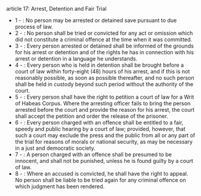 article 17: Arrest, Detention and Fair Trial

<ul>
			<li>1 - : No person may be arrested or detained save pursuant to due process of law.<ul>
			</ul></li>			<li>2 - : No person shall be tried or convicted for any act or omission which did not constitute a criminal offence at the time when it was committed.<ul>
			</ul></li>			<li>3 - : Every person arrested or detained shall be informed of the grounds for his arrest or detention and of the rights he has in connection with his arrest or detention in a language he understands.<ul>
			</ul></li>			<li>4 - : Every person who is held in detention shall be brought before a court of law within forty-eight (48) hours of his arrest, and if this is not reasonably possible, as soon as possible thereafter, and no such person shall be held in custody beyond such period without the authority of the court.<ul>
			</ul></li>			<li>5 - : Every person shall have the right to petition a court of law for a Writ of Habeas Corpus. Where the arresting officer fails to bring the person arrested before the court and provide the reason for his arrest, the court shall accept the petition and order the release of the prisoner.<ul>
			</ul></li>			<li>6 - : Every person charged with an offence shall be entitled to a fair, speedy and public hearing by a court of law; provided, however, that such a court may exclude the press and the public from all or any part of the trial for reasons of morals or national security, as may be necessary in a just and democratic society.<ul>
			</ul></li>			<li>7 - : A person charged with an offence shall be presumed to be innocent, and shall not be punished, unless he is found guilty by a court of law.<ul>
			</ul></li>			<li>8 - : Where an accused is convicted, he shall have the right to appeal. No person shall be liable to be tried again for any criminal offence on which judgment has been rendered.<ul>
			</ul></li></ul>
